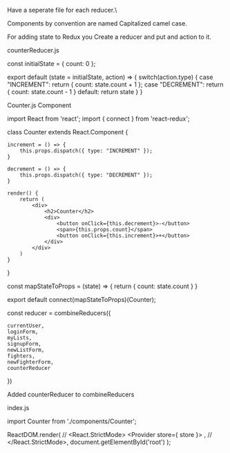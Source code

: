 Have a seperate file for each reducer.\

Components by convention are named Capitalized camel case.

For adding state to Redux you Create a reducer and put and action to it.

counterReducer.js

const initialState = {
    count: 0
};

export default (state = initialState, action) => {
    switch(action.type) {
        case "INCREMENT":
            return {
                count: state.count + 1
            };
        case "DECREMENT":
            return {
                count: state.count - 1
            }
        default: 
            return state
    }
}


Counter.js Component

import React from 'react';
import { connect } from 'react-redux';

class Counter extends React.Component {

    increment = () => {
        this.props.dispatch({ type: "INCREMENT" });
    }

    decrement = () => {
        this.props.dispatch({ type: "DECREMENT" });
    }

    render() {
        return (
            <div>
                <h2>Counter</h2>
                <div>
                    <button onClick={this.decrement}>-</button>
                    <span>{this.props.count}</span>
                    <button onClick={this.increment}>+</button>     
                </div>
            </div>
        )
    }

}

const mapStateToProps = (state) => {
    return {
        count: state.count
    }
}

export default connect(mapStateToProps)(Counter);

const reducer = combineReducers({

    currentUser,
    loginForm,
    myLists,
    signupForm,
    newListForm,
    fighters, 
    newFighterForm,
    counterReducer
})

Added counterReducer to combineReducers

index.js


import Counter from './components/Counter';

ReactDOM.render(
  // <React.StrictMode>
  <Provider store={ store }>
    <Router>
      <App />
      <Counter />
    </Router>
  </Provider>,
  // </React.StrictMode>,
  document.getElementById('root')
);
